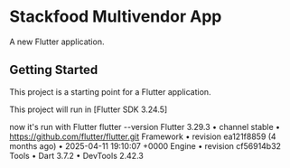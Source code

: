 # Stackfood Multivendor App

A new Flutter application.

## Getting Started

This project is a starting point for a Flutter application.

This project will run in  [Flutter SDK 3.24.5]

now it's run with Flutter  flutter --version
Flutter 3.29.3 • channel stable • https://github.com/flutter/flutter.git
Framework • revision ea121f8859 (4 months ago) • 2025-04-11 19:10:07 +0000
Engine • revision cf56914b32
Tools • Dart 3.7.2 • DevTools 2.42.3
